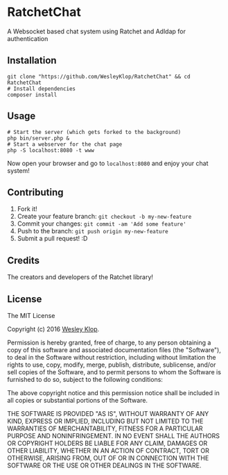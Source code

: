 # RatchetChat
A Websocket based chat system using Ratchet and Adldap for authentication

## Installation

```shell
git clone "https://github.com/WesleyKlop/RatchetChat" && cd RatchetChat
# Install dependencies
composer install
```

## Usage

```shell
# Start the server (which gets forked to the background)
php bin/server.php &
# Start a webserver for the chat page
php -S localhost:8080 -t www
```
Now open your browser and go to `localhost:8080` and enjoy your chat system!

## Contributing

1. Fork it!
2. Create your feature branch: `git checkout -b my-new-feature`
3. Commit your changes: `git commit -am 'Add some feature'`
4. Push to the branch: `git push origin my-new-feature`
5. Submit a pull request! :D

## Credits

The creators and developers of the Ratchet library!

## License

The MIT License

Copyright (c) 2016 [Wesley Klop](https://wesleyklop.nl).

Permission is hereby granted, free of charge, to any person obtaining a copy
of this software and associated documentation files (the "Software"), to deal
in the Software without restriction, including without limitation the rights
to use, copy, modify, merge, publish, distribute, sublicense, and/or sell
copies of the Software, and to permit persons to whom the Software is
furnished to do so, subject to the following conditions:

The above copyright notice and this permission notice shall be included in
all copies or substantial portions of the Software.

THE SOFTWARE IS PROVIDED "AS IS", WITHOUT WARRANTY OF ANY KIND, EXPRESS OR
IMPLIED, INCLUDING BUT NOT LIMITED TO THE WARRANTIES OF MERCHANTABILITY,
FITNESS FOR A PARTICULAR PURPOSE AND NONINFRINGEMENT. IN NO EVENT SHALL THE
AUTHORS OR COPYRIGHT HOLDERS BE LIABLE FOR ANY CLAIM, DAMAGES OR OTHER
LIABILITY, WHETHER IN AN ACTION OF CONTRACT, TORT OR OTHERWISE, ARISING FROM,
OUT OF OR IN CONNECTION WITH THE SOFTWARE OR THE USE OR OTHER DEALINGS IN
THE SOFTWARE.
